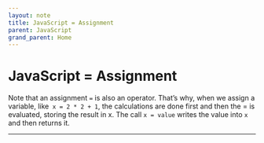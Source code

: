 ```yaml
---
layout: note
title: JavaScript = Assignment
parent: JavaScript
grand_parent: Home
---
```


# JavaScript = Assignment

Note that an assignment `=` is also an operator. That’s why, when we assign a variable, like` x = 2 * 2 + 1`, the calculations are done first and then the = is evaluated, storing the result in x. The call `x = value` writes the value into `x` and then returns it.

---
